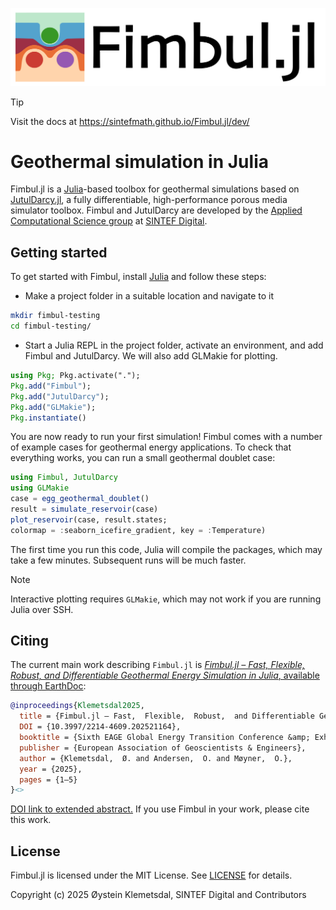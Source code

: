 [![Fimbul logo](https://github.com/sintefmath/Fimbul.jl/raw/main/docs/src/assets/logo_text_wide.png)](https://sintefmath.github.io/Fimbul.jl/dev/)

> [!TIP]
> Visit the docs at https://sintefmath.github.io/Fimbul.jl/dev/

# Geothermal simulation in Julia

Fimbul.jl is a [Julia](https://julialang.org/)-based toolbox for geothermal simulations based on [JutulDarcy.jl](https://github.com/sintefmath/JutulDarcy.jl), a fully differentiable, high-performance porous media simulator toolbox. Fimbul and JutulDarcy are developed by the [Applied Computational Science group](https://www.sintef.no/en/digital/departments-new/applied-mathematics/applied-computational-sciences/) at [SINTEF Digital](https://www.sintef.no/en/digital/).

## Getting started

To get started with Fimbul, install [Julia](https://julialang.org/) and follow these steps:
- Make a project folder in a suitable location and navigate to it
```bash
mkdir fimbul-testing
cd fimbul-testing/
```
- Start a Julia REPL in the project folder, activate an environment, and add Fimbul and JutulDarcy. We will also add GLMakie for plotting.
```julia
using Pkg; Pkg.activate(".");
Pkg.add("Fimbul");
Pkg.add("JutulDarcy");
Pkg.add("GLMakie");
Pkg.instantiate()
```

You are now ready to run your first simulation! Fimbul comes with a number of example cases for geothermal energy applications. To check that everything works, you can run a small geothermal doublet case:
```julia
using Fimbul, JutulDarcy
using GLMakie
case = egg_geothermal_doublet()
result = simulate_reservoir(case)
plot_reservoir(case, result.states;
colormap = :seaborn_icefire_gradient, key = :Temperature)
```
The first time you run this code, Julia will compile the packages, which may take a few minutes. Subsequent runs will be much faster.

>[!NOTE]
>Interactive plotting requires `GLMakie`, which may not work if you are running Julia over SSH.

## Citing

The current main work describing `Fimbul.jl` is [*Fimbul.jl – Fast, Flexible, Robust, and Differentiable Geothermal Energy Simulation in Julia*, available through EarthDoc](https://doi.org/10.3997/2214-4609.202521164):

```bibtex
@inproceedings{Klemetsdal2025,
  title = {Fimbul.jl – Fast,  Flexible,  Robust,  and Differentiable Geothermal Energy Simulation in Julia},
  DOI = {10.3997/2214-4609.202521164},
  booktitle = {Sixth EAGE Global Energy Transition Conference &amp; Exhibition (GET 2025)},
  publisher = {European Association of Geoscientists & Engineers},
  author = {Klemetsdal,  Ø. and Andersen,  O. and Møyner,  O.},
  year = {2025},
  pages = {1–5}
}<>
```

[DOI link to extended abstract.](https://doi.org/10.3997/2214-4609.202521164) If you use Fimbul in your work, please cite this work.

## License

Fimbul.jl is licensed under the MIT License. See [LICENSE](LICENSE) for details.

Copyright (c) 2025 Øystein Klemetsdal, SINTEF Digital and Contributors
